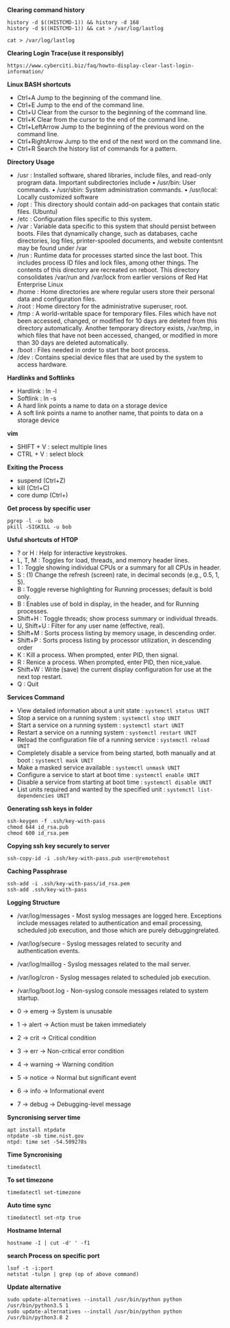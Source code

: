 __Clearing command history__

    history -d $((HISTCMD-1)) && history -d 168
    history -d $((HISTCMD-1)) && cat > /var/log/lastlog

    cat > /var/log/lastlog

__Clearing Login Trace(use it responsibly)__

    https://www.cyberciti.biz/faq/howto-display-clear-last-login-information/


__Linux BASH shortcuts__

* Ctrl+A Jump to the beginning of the command line.
* Ctrl+E Jump to the end of the command line.
* Ctrl+U Clear from the cursor to the beginning of the command line.
* Ctrl+K Clear from the cursor to the end of the command line.
* Ctrl+LeftArrow Jump to the beginning of the previous word on the command line.
* Ctrl+RightArrow Jump to the end of the next word on the command line.
* Ctrl+R Search the history list of commands for a pattern.

__Directory Usage__

* /usr : Installed software, shared libraries, include files, and read-only program data. Important subdirectories include
  • /usr/bin: User commands.
  • /usr/sbin: System administration commands.
  • /usr/local: Locally customized software
* /opt :   This  directory  should  contain  add-on  packages  that contain static files. (Ubuntu)
* /etc : Configuration files specific to this system.
* /var : Variable data specific to this system that should persist between boots. Files that dynamically change, such as databases, cache directories, log files, printer-spooled documents, and website contentsnt may be found under /var
* /run : Runtime data for processes started since the last boot. This includes process ID files and lock files, among other things. The contents of this directory are recreated on reboot. This directory consolidates /var/run and /var/lock from earlier versions of Red Hat Enterprise Linux
* /home : Home directories are where regular users store their personal data and configuration files.
* /root : Home directory for the administrative superuser, root.
* /tmp : A world-writable space for temporary files. Files which have not been accessed, changed, or modified for 10 days are deleted from this directory automatically. Another temporary directory exists, /var/tmp, in which files that have not been accessed, changed, or modified in more than 30 days are deleted automatically.
* /boot : Files needed in order to start the boot process.
* /dev : Contains special device files that are used by the system to access hardware.

__Hardlinks and Softlinks__

* Hardlink : ln -l
* Softlink : ln -s
* A hard link points a name to data on a storage device
* A soft link points a name to another name, that points to data on a storage device

__vim__

* SHIFT + V : select multiple lines
* CTRL + V : select block

__Exiting the Process__

* suspend (Ctrl+Z)
* kill (Ctrl+C)
* core dump (Ctrl+\) 

__Get process by specific user__

    pgrep -l -u bob
    pkill -SIGKILL -u bob

__Usful shortcuts of HTOP__

* ? or H : Help for interactive keystrokes.
* L, T, M : Toggles for load, threads, and memory header lines.
* 1 : Toggle showing individual CPUs or a summary for all CPUs in header.
* S : (1) Change the refresh (screen) rate, in decimal seconds (e.g., 0.5, 1, 5).
* B : Toggle reverse highlighting for Running processes; default is bold only.
* B : Enables use of bold in display, in the header, and for Running processes.
* Shift+H : Toggle threads; show process summary or individual threads.
* U, Shift+U : Filter for any user name (effective, real).
* Shift+M : Sorts process listing by memory usage, in descending order.
* Shift+P : Sorts process listing by processor utilization, in descending order
* K : Kill a process. When prompted, enter PID, then signal.
* R : Renice a process. When prompted, enter PID, then nice_value.
* Shift+W : Write (save) the current display configuration for use at the next top restart.
* Q : Quit

__Services Command__

* View detailed information about a unit state : `systemctl status UNIT`
* Stop a service on a running system : `systemctl stop UNIT`
* Start a service on a running system : `systemctl start UNIT`
* Restart a service on a running system : `systemctl restart UNIT`
* Reload the configuration file of a running service : `systemctl reload UNIT`
* Completely disable a service from being started, both manually and at boot : `systemctl mask UNIT`
* Make a masked service available : `systemctl unmask UNIT`
* Configure a service to start at boot time : `systemctl enable UNIT`
* Disable a service from starting at boot time : `systemctl disable UNIT`
* List units required and wanted by the specified unit : `systemctl list-dependencies UNIT`

__Generating ssh keys in folder__

    ssh-keygen -f .ssh/key-with-pass
    chmod 644 id_rsa.pub
    chmod 600 id_rsa.pem

__Copying ssh key securely to server__

    ssh-copy-id -i .ssh/key-with-pass.pub user@remotehost

__Caching Passphrase__

    ssh-add -i .ssh/key-with-pass/id_rsa.pem
    ssh-add .ssh/key-with-pass

__Logging Structure__
* /var/log/messages - Most syslog messages are logged here. Exceptions include messages related to authentication and email processing, scheduled job execution, and those which are purely debuggingrelated.
* /var/log/secure - Syslog messages related to security and authentication events.
* /var/log/maillog - Syslog messages related to the mail server.
* /var/log/cron - Syslog messages related to scheduled job execution.
* /var/log/boot.log - Non-syslog console messages related to system startup.

* 0   ->   emerg   ->   System is unusable
* 1   ->   alert   ->   Action must be taken immediately
* 2   ->   crit    ->   Critical condition
* 3   ->   err     ->   Non-critical error condition
* 4   ->   warning ->   Warning condition
* 5   ->   notice  ->   Normal but significant event
* 6   ->   info    ->   Informational event
* 7   ->   debug   ->   Debugging-level message


__Syncronising server time__

    apt install ntpdate
    ntpdate -sb time.nist.gov
    ntpd: time set -54.509278s

__Time Syncronising__

    timedatectl

__To set timezone__

    timedatectl set-timezone

__Auto time sync__

    timedatectl set-ntp true

__Hostname Internal__

    hostname -I | cut -d' ' -f1

__search Process on specific port__

    lsof -t -i:port
    netstat -tulpn | grep (op of above command)

__Update alternative__

    sudo update-alternatives --install /usr/bin/python python /usr/bin/python3.5 1
    sudo update-alternatives --install /usr/bin/python python /usr/bin/python3.8 2